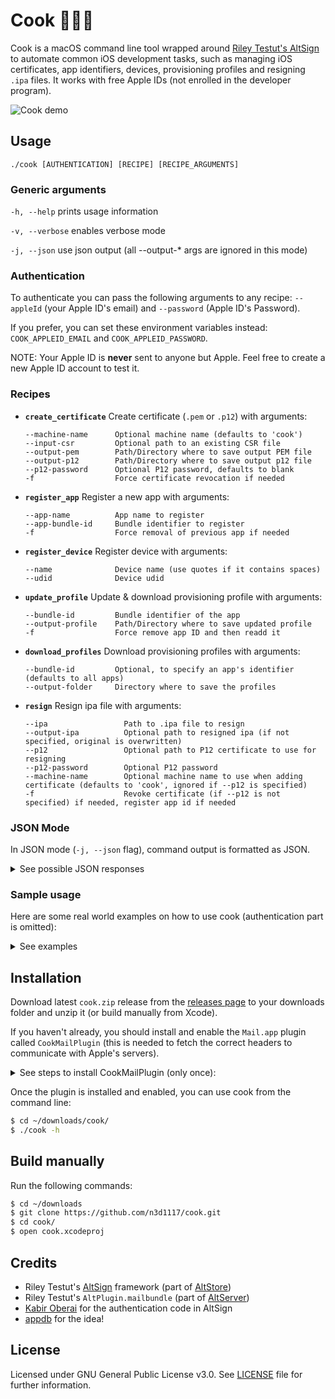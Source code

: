 # Cook 👨🏻‍🍳
Cook is a macOS command line tool wrapped around [Riley Testut's AltSign](https://github.com/rileytestut/AltSign) to automate common iOS development tasks, such as managing iOS certificates, app identifiers, devices, provisioning profiles and resigning `.ipa` files. It works with free Apple IDs (not enrolled in the developer program).

<img src="https://user-images.githubusercontent.com/11541888/71422933-f1f39600-2685-11ea-8e03-06061e74398f.png" alt="Cook demo" title="cook">

## Usage
```
./cook [AUTHENTICATION] [RECIPE] [RECIPE_ARGUMENTS]
```

### Generic arguments

`-h, --help` prints usage information
 
`-v, --verbose` enables verbose mode
 
`-j, --json` use json output (all --output-* args are ignored in this mode)

### Authentication
To authenticate you can pass the following arguments to any recipe:
`--appleId` (your Apple ID's email) and `--password` (Apple ID's Password).

If you prefer, you can set these environment variables instead: `COOK_APPLEID_EMAIL` and `COOK_APPLEID_PASSWORD`.

NOTE: Your Apple ID is **never** sent to anyone but Apple. Feel free to create a new Apple ID account to test it.

### Recipes
- **`create_certificate`** Create certificate (`.pem` or `.p12`) with arguments:

	```
	--machine-name      Optional machine name (defaults to 'cook')
	--input-csr         Optional path to an existing CSR file
	--output-pem        Path/Directory where to save output PEM file
	--output-p12        Path/Directory where to save output p12 file
	--p12-password      Optional P12 password, defaults to blank
	-f                  Force certificate revocation if needed
	```
- **`register_app`** Register a new app with arguments:

	```
	--app-name          App name to register
	--app-bundle-id     Bundle identifier to register
	-f                  Force removal of previous app if needed
	```
- **`register_device`** Register device with arguments:

	```
	--name              Device name (use quotes if it contains spaces)
	--udid              Device udid
	```
- **`update_profile`** Update & download provisioning profile with arguments:

	```
	--bundle-id         Bundle identifier of the app
	--output-profile    Path/Directory where to save updated profile
	-f                  Force remove app ID and then readd it
	```
- **`download_profiles`** Download provisioning profiles with arguments:

	```
	--bundle-id         Optional, to specify an app's identifier (defaults to all apps)
	--output-folder     Directory where to save the profiles
	```
- **`resign`** Resign ipa file with arguments:

	```
	--ipa                 Path to .ipa file to resign
	--output-ipa          Optional path to resigned ipa (if not specified, original is overwritten)
	--p12                 Optional path to P12 certificate to use for resigning
	--p12-password        Optional P12 password
	--machine-name        Optional machine name to use when adding certificate (defaults to 'cook', ignored if --p12 is specified)
	-f                    Revoke certificate (if --p12 is not specified) if needed, register app id if needed
	```

### JSON Mode
In JSON mode (`-j, --json` flag), command output is formatted as JSON. 
<details>
	<summary>See possible JSON responses</summary>

```
 'success':               '0' or '1'
 'error':                 Error description (if success is 0)

 - create_certificate recipe
	 'pem_cert':            Plain text PEM cert
	 'base64_p12_cert':     Base 64 encoded P12 cert
	 'p12_password':        Plain text P12 password

 - update_profile recipe
	 'base_64_profile':     Base 64 encoded mobileprovision

 - download_profiles recipe
	 'profiles_count':      Number of profiles downloaded
	 'base64_profile_i':    i-th base 64 encoded mobileprovision (0<i<=profiles_count)
```
</details>

### Sample usage
Here are some real world examples on how to use cook (authentication part is omitted):
<details>
	<summary>See examples</summary>

- Export `.pem` certificate generated using an existing `.csr` file:

	```bash
	./cook create_certificate --input-csr ~/desktop/req.csr --output-pem ~/desktop/cert.pem
	```

- Export `.p12` certificate with password `123`:
	
	```bash
	./cook create_certificate --output-p12 ~/desktop/cert.p12 -—p12-password "123"
	```

- Register app named `My Fancy App` with bundle identifier `my.fancy.app`:
	
	```bash
	./cook register_app --app-name "My Fancy App" --app-bundle-id my.fancy.app
	```

- Register a device named `My iPhone 11 Pro` with udid `DEVICE_UDID`:
	
	```bash
	./cook register_device --name "My iPhone 11 Pro"  --udid "DEVICE_UDID"
	```

- Update and export a provisioning profile for app with bundle identifier `my.fancy.app`:
	
	```bash
	./cook update_profile --bundle-id my.fancy.app --output-profile ~/desktop/profile.mobileprovision
	```

- Download all existing provisioning profiles:

	```bash
	./cook download_profiles --output-folder ~/desktop/profiles/
	```

- Resign `.ipa` file using a local p12 certificate (obtained with `create_certificate` recipe):

	```bash
	./cook resign --ipa ./app.ipa --p12 ./cert.p12 --p12-password "123"
	```

- Resign `.ipa` file using a new certificate (`-f` revokes current one if necessary)

	```bash
	./cook resign --ipa ./app.ipa --output-ipa ./app_signed.ipa -f
	```
</details>

## Installation
Download latest `cook.zip` release from the [releases page](https://github.com/n3d1117/cook/releases/latest) to your downloads folder and unzip it (or build manually from Xcode).

If you haven't already, you should install and enable the `Mail.app` plugin called `CookMailPlugin` (this is needed to fetch the correct headers to communicate with Apple's servers).

<details>
	<summary>See steps to install CookMailPlugin (only once):</summary>
	
Run the following commands:

```bash
$ cd ~/downloads/cook/
$ sudo codesign -f -s - CookMailPlugin.mailbundle
$ sudo mkdir -p /Library/Mail/Bundles
$ sudo cp -R CookMailPlugin.mailbundle /Library/Mail/Bundles
$ sudo defaults write "/Library/Preferences/com.apple.mail" EnableBundles 1
```
Then enable the plugin:

* Open `Mail.app` and from the Menu bar go to `Mail` -> `Preferences`
* Click on `Manage Plug-ins...`
* Enable `CookMailPlugin.mailbundle`
* Click `Apply and Restart Mail`
* Done!

<img src="https://user-images.githubusercontent.com/11541888/71265083-c8fd9900-2345-11ea-9ac9-73031d9faf0e.png" alt="Cook mail plugin" title="mail plugin" width="50%">

 </details>

Once the plugin is installed and enabled, you can use cook from the command line:

```bash
$ cd ~/downloads/cook/
$ ./cook -h
```

## Build manually
Run the following commands:

```bash
$ cd ~/downloads
$ git clone https://github.com/n3d1117/cook.git
$ cd cook/
$ open cook.xcodeproj
```

## Credits
* Riley Testut's [AltSign](https://github.com/rileytestut/AltSign) framework (part of [AltStore](https://altstore.io/))
* Riley Testut's `AltPlugin.mailbundle` (part of [AltServer](https://github.com/rileytestut/AltStore/tree/master/AltServer))
* [Kabir Oberai](https://twitter.com/kabiroberai) for the authentication code in AltSign
* [appdb](https://appdb.to/) for the idea!

## License
Licensed under GNU General Public License v3.0. See [LICENSE](LICENSE) file for further information.